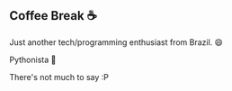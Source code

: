 ## Coffee Break ☕

Just another tech/programming enthusiast from Brazil. 😄

Pythonista 🐍

There's not much to say :P
